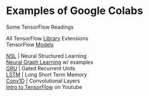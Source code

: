 # Examples of Google Colabs

Some TensorFlow Readings


All TensorFlow <a href="https://www.tensorflow.org/resources/libraries-extensions" target="_blank">Library</a> Extensions   
TensorFlow <a href="https://www.tensorflow.org/lite/models" target="_blank">Models</a>

<a href="https://www.tensorflow.org/neural_structured_learning" target="_blank">NSL</a> | Neural Structured Learning  
<a href="https://www.tensorflow.org/neural_structured_learning/tutorials/graph_keras_lstm_imdb" target="_blank">Neural Graph Learning</a> w/ examples   
<a href="https://www.tensorflow.org/api_docs/python/tf/keras/layers/GRU" target="_blank">GRU</a> | Gated Recurrent Units  
<a href="https://www.tensorflow.org/api_docs/python/tf/keras/layers/LSTM" target="_blank">LSTM</a> | Long Short Term Memory   
<a href="https://www.tensorflow.org/api_docs/python/tf/keras/layers/Conv1D" target="_blank">Conv1D</a> | Convolutional Layers   
<a href="https://www.youtube.com/watch?v=BthUPVwA59s&list=PLQY2H8rRoyvwLbzbnKJ59NkZvQAW9wLbx&index=1" target="_blank">Intro to TensorFlow</a> on Youtube  
<!--
<a href="" target="_blank"> </a>
<a href="" target="_blank"> </a>
-->
